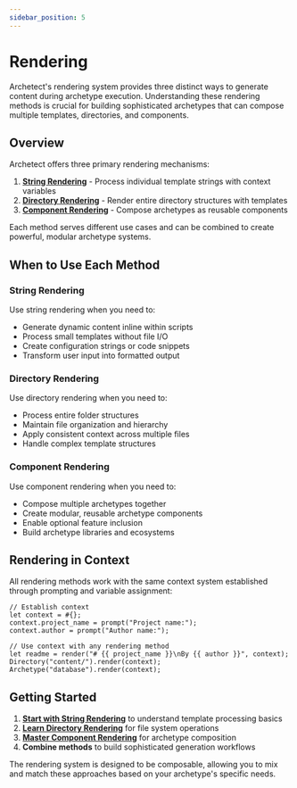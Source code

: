 ```yaml
---
sidebar_position: 5
---
```


# Rendering

Archetect's rendering system provides three distinct ways to generate content during archetype execution. Understanding these rendering methods is crucial for building sophisticated archetypes that can compose multiple templates, directories, and components.

## Overview

Archetect offers three primary rendering mechanisms:

1. **[String Rendering](./string/)** - Process individual template strings with context variables
2. **[Directory Rendering](./directories/)** - Render entire directory structures with templates
3. **[Component Rendering](./components/)** - Compose archetypes as reusable components

Each method serves different use cases and can be combined to create powerful, modular archetype systems.

## When to Use Each Method

### String Rendering
Use string rendering when you need to:
- Generate dynamic content inline within scripts
- Process small templates without file I/O
- Create configuration strings or code snippets
- Transform user input into formatted output

### Directory Rendering
Use directory rendering when you need to:
- Process entire folder structures
- Maintain file organization and hierarchy
- Apply consistent context across multiple files
- Handle complex template structures

### Component Rendering
Use component rendering when you need to:
- Compose multiple archetypes together
- Create modular, reusable archetype components
- Enable optional feature inclusion
- Build archetype libraries and ecosystems

## Rendering in Context

All rendering methods work with the same context system established through prompting and variable assignment:

```rhai
// Establish context
let context = #{};
context.project_name = prompt("Project name:");
context.author = prompt("Author name:");

// Use context with any rendering method
let readme = render("# {{ project_name }}\nBy {{ author }}", context);
Directory("content/").render(context);
Archetype("database").render(context);
```

## Getting Started

1. **[Start with String Rendering](./string/)** to understand template processing basics
2. **[Learn Directory Rendering](./directories/)** for file system operations
3. **[Master Component Rendering](./components/)** for archetype composition
4. **Combine methods** to build sophisticated generation workflows

The rendering system is designed to be composable, allowing you to mix and match these approaches based on your archetype's specific needs.